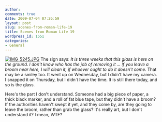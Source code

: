 ```yaml
---
author:
comments: true
date: 2009-07-04 07:26:59
layout: post
slug: scenes-from-roman-life-19
title: Scenes from Roman Life 19
wordpress_id: 1551
categories:
- General
---
```


[![IMG_5245.JPG](/uploads/2009/07/img-5245-tm.jpg)](/uploads/2009/07/img-5245.jpg) The sign says: _It is three weeks that this glass is here on the ground. I don't know who has the job of removing it ... If you leave a broom near here, I will clean it, if whoever ought to do it doesn't come._ That may be a smiley too. It went up on Wednesday, but I didn't have my camera. I snapped it on Thursday, but I didn't have the time. It is still there today, and so is the glass.

Here's the part I don't understand. Someone had a big piece of paper, a thick black marker, and a roll of fat blue tape, but they didn't have a broom? If the authorities haven't swept it yet, and they come by, are they going to leave the broom, rather than grab the glass? It's really art, but I don't understand it? I mean, WTF?


